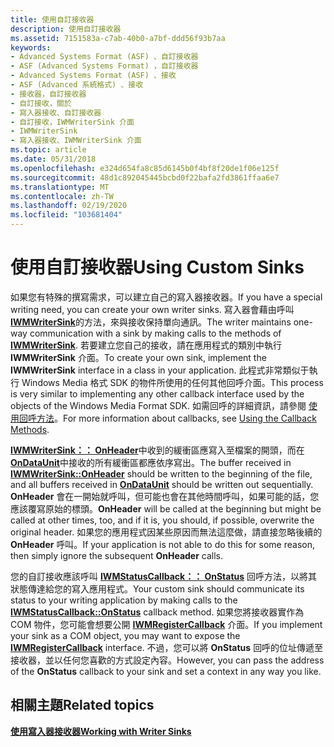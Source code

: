 ```yaml
---
title: 使用自訂接收器
description: 使用自訂接收器
ms.assetid: 7151583a-c7ab-40b0-a7bf-ddd56f93b7aa
keywords:
- Advanced Systems Format (ASF) 、自訂接收器
- ASF (Advanced Systems Format) ，自訂接收器
- Advanced Systems Format (ASF) 、接收
- ASF (Advanced 系統格式) 、接收
- 接收器，自訂接收器
- 自訂接收，關於
- 寫入器接收、自訂接收器
- 自訂接收，IWMWriterSink 介面
- IWMWriterSink
- 寫入器接收、IWMWriterSink 介面
ms.topic: article
ms.date: 05/31/2018
ms.openlocfilehash: e324d654fa8c85d6145b0f4bf8f20de1f06e125f
ms.sourcegitcommit: 48d1c892045445bcbd0f22bafa2fd3861ffaa6e7
ms.translationtype: MT
ms.contentlocale: zh-TW
ms.lasthandoff: 02/19/2020
ms.locfileid: "103681404"
---
```

# <a name="using-custom-sinks"></a><span data-ttu-id="bba6e-113">使用自訂接收器</span><span class="sxs-lookup"><span data-stu-id="bba6e-113">Using Custom Sinks</span></span>

<span data-ttu-id="bba6e-114">如果您有特殊的撰寫需求，可以建立自己的寫入器接收器。</span><span class="sxs-lookup"><span data-stu-id="bba6e-114">If you have a special writing need, you can create your own writer sinks.</span></span> <span data-ttu-id="bba6e-115">寫入器會藉由呼叫 [**IWMWriterSink**](/previous-versions/windows/desktop/api/wmsdkidl/nn-wmsdkidl-iwmwritersink)的方法，來與接收保持單向通訊。</span><span class="sxs-lookup"><span data-stu-id="bba6e-115">The writer maintains one-way communication with a sink by making calls to the methods of [**IWMWriterSink**](/previous-versions/windows/desktop/api/wmsdkidl/nn-wmsdkidl-iwmwritersink).</span></span> <span data-ttu-id="bba6e-116">若要建立您自己的接收，請在應用程式的類別中執行 **IWMWriterSink** 介面。</span><span class="sxs-lookup"><span data-stu-id="bba6e-116">To create your own sink, implement the **IWMWriterSink** interface in a class in your application.</span></span> <span data-ttu-id="bba6e-117">此程式非常類似于執行 Windows Media 格式 SDK 的物件所使用的任何其他回呼介面。</span><span class="sxs-lookup"><span data-stu-id="bba6e-117">This process is very similar to implementing any other callback interface used by the objects of the Windows Media Format SDK.</span></span> <span data-ttu-id="bba6e-118">如需回呼的詳細資訊，請參閱 [使用回呼方法](using-the-callback-methods.md)。</span><span class="sxs-lookup"><span data-stu-id="bba6e-118">For more information about callbacks, see [Using the Callback Methods](using-the-callback-methods.md).</span></span>

<span data-ttu-id="bba6e-119">[**IWMWriterSink：： OnHeader**](/previous-versions/windows/desktop/api/Wmsdkidl/nf-wmsdkidl-iwmwritersink-onheader)中收到的緩衝區應寫入至檔案的開頭，而在 [**OnDataUnit**](/previous-versions/windows/desktop/api/Wmsdkidl/nf-wmsdkidl-iwmwritersink-ondataunit)中接收的所有緩衝區都應依序寫出。</span><span class="sxs-lookup"><span data-stu-id="bba6e-119">The buffer received in [**IWMWriterSink::OnHeader**](/previous-versions/windows/desktop/api/Wmsdkidl/nf-wmsdkidl-iwmwritersink-onheader) should be written to the beginning of the file, and all buffers received in [**OnDataUnit**](/previous-versions/windows/desktop/api/Wmsdkidl/nf-wmsdkidl-iwmwritersink-ondataunit) should be written out sequentially.</span></span> <span data-ttu-id="bba6e-120">**OnHeader** 會在一開始就呼叫，但可能也會在其他時間呼叫，如果可能的話，您應該覆寫原始的標頭。</span><span class="sxs-lookup"><span data-stu-id="bba6e-120">**OnHeader** will be called at the beginning but might be called at other times, too, and if it is, you should, if possible, overwrite the original header.</span></span> <span data-ttu-id="bba6e-121">如果您的應用程式因某些原因而無法這麼做，請直接忽略後續的 **OnHeader** 呼叫。</span><span class="sxs-lookup"><span data-stu-id="bba6e-121">If your application is not able to do this for some reason, then simply ignore the subsequent **OnHeader** calls.</span></span>

<span data-ttu-id="bba6e-122">您的自訂接收應該呼叫 [**IWMStatusCallback：： OnStatus**](/previous-versions/windows/desktop/api/Wmsdkidl/nf-wmsdkidl-iwmstatuscallback-onstatus) 回呼方法，以將其狀態傳達給您的寫入應用程式。</span><span class="sxs-lookup"><span data-stu-id="bba6e-122">Your custom sink should communicate its status to your writing application by making calls to the [**IWMStatusCallback::OnStatus**](/previous-versions/windows/desktop/api/Wmsdkidl/nf-wmsdkidl-iwmstatuscallback-onstatus) callback method.</span></span> <span data-ttu-id="bba6e-123">如果您將接收器實作為 COM 物件，您可能會想要公開 [**IWMRegisterCallback**](/previous-versions/windows/desktop/api/wmsdkidl/nn-wmsdkidl-iwmregistercallback) 介面。</span><span class="sxs-lookup"><span data-stu-id="bba6e-123">If you implement your sink as a COM object, you may want to expose the [**IWMRegisterCallback**](/previous-versions/windows/desktop/api/wmsdkidl/nn-wmsdkidl-iwmregistercallback) interface.</span></span> <span data-ttu-id="bba6e-124">不過，您可以將 **OnStatus** 回呼的位址傳遞至接收器，並以任何您喜歡的方式設定內容。</span><span class="sxs-lookup"><span data-stu-id="bba6e-124">However, you can pass the address of the **OnStatus** callback to your sink and set a context in any way you like.</span></span>

## <a name="related-topics"></a><span data-ttu-id="bba6e-125">相關主題</span><span class="sxs-lookup"><span data-stu-id="bba6e-125">Related topics</span></span>

<dl> <dt>

[<span data-ttu-id="bba6e-126">**使用寫入器接收器**</span><span class="sxs-lookup"><span data-stu-id="bba6e-126">**Working with Writer Sinks**</span></span>](working-with-writer-sinks.md)
</dt> </dl>

 

 




